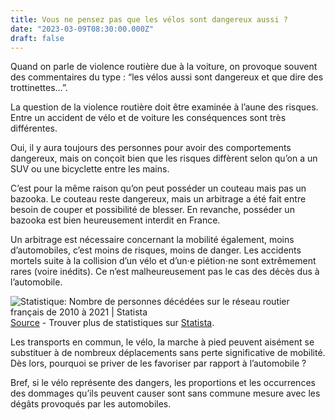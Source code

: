 ```yaml
---
title: Vous ne pensez pas que les vélos sont dangereux aussi ?
date: "2023-03-09T08:30:00.000Z"
draft: false
---
```


Quand on parle de violence routière due à la voiture, on provoque souvent des commentaires du type : “les vélos aussi sont dangereux et que dire des trottinettes…”.

La question de la violence routière doit être examinée à l’aune des risques. Entre un accident de vélo et de voiture les conséquences sont très différentes.

Oui, il y aura toujours des personnes pour avoir des comportements dangereux, mais on conçoit bien que les risques diffèrent selon qu’on a un SUV ou une bicyclette entre les mains.

C’est pour la même raison qu’on peut posséder un couteau mais pas un bazooka. Le couteau reste dangereux, mais un arbitrage a été fait entre besoin de couper et possibilité de blesser. En revanche, posséder un bazooka est bien heureusement interdit en France.

Un arbitrage est nécessaire concernant la mobilité également, moins d’automobiles, c’est moins de risques, moins de danger. Les accidents mortels suite à la collision d’un vélo et d’un⋅e piétion⋅ne sont extrêmement rares (voire inédits). Ce n’est malheureusement pas le cas des décès dus à l’automobile.

![Statistique: Nombre de personnes décédées sur le réseau routier français de 2010 à 2021 | Statista](https://fr.statista.com/graphique/1/513052/accidents-circulation-nombre-de-tues-france.jpg)
[Source](https://fr.statista.com/statistiques/513052/accidents-circulation-nombre-de-tues-france/) - Trouver plus de statistiques sur [Statista](https://fr.statista.com).

Les transports en commun, le vélo, la marche à pied peuvent aisément se substituer à de nombreux déplacements sans perte significative de mobilité. Dès lors, pourquoi se priver de les favoriser par rapport à l’automobile ?

Bref, si le vélo représente des dangers, les proportions et les occurrences des dommages qu’ils peuvent causer sont sans commune mesure avec les dégâts provoqués par les automobiles.
